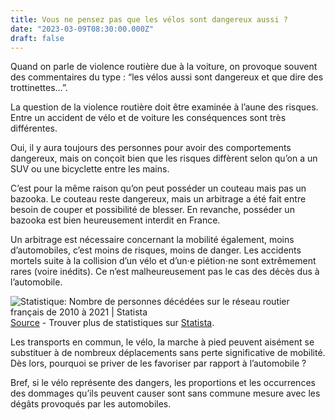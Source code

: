 ```yaml
---
title: Vous ne pensez pas que les vélos sont dangereux aussi ?
date: "2023-03-09T08:30:00.000Z"
draft: false
---
```


Quand on parle de violence routière due à la voiture, on provoque souvent des commentaires du type : “les vélos aussi sont dangereux et que dire des trottinettes…”.

La question de la violence routière doit être examinée à l’aune des risques. Entre un accident de vélo et de voiture les conséquences sont très différentes.

Oui, il y aura toujours des personnes pour avoir des comportements dangereux, mais on conçoit bien que les risques diffèrent selon qu’on a un SUV ou une bicyclette entre les mains.

C’est pour la même raison qu’on peut posséder un couteau mais pas un bazooka. Le couteau reste dangereux, mais un arbitrage a été fait entre besoin de couper et possibilité de blesser. En revanche, posséder un bazooka est bien heureusement interdit en France.

Un arbitrage est nécessaire concernant la mobilité également, moins d’automobiles, c’est moins de risques, moins de danger. Les accidents mortels suite à la collision d’un vélo et d’un⋅e piétion⋅ne sont extrêmement rares (voire inédits). Ce n’est malheureusement pas le cas des décès dus à l’automobile.

![Statistique: Nombre de personnes décédées sur le réseau routier français de 2010 à 2021 | Statista](https://fr.statista.com/graphique/1/513052/accidents-circulation-nombre-de-tues-france.jpg)
[Source](https://fr.statista.com/statistiques/513052/accidents-circulation-nombre-de-tues-france/) - Trouver plus de statistiques sur [Statista](https://fr.statista.com).

Les transports en commun, le vélo, la marche à pied peuvent aisément se substituer à de nombreux déplacements sans perte significative de mobilité. Dès lors, pourquoi se priver de les favoriser par rapport à l’automobile ?

Bref, si le vélo représente des dangers, les proportions et les occurrences des dommages qu’ils peuvent causer sont sans commune mesure avec les dégâts provoqués par les automobiles.
